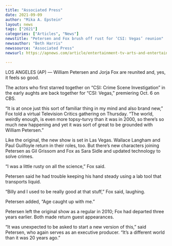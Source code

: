 ```yaml
---
title: "Associated Press"
date: 2021-09-09
author: "Mika A. Epstein"
layout: news
tags: ["2021"]
categories: ["Articles", "News"]
newstitle: "Petersen and Fox brush off rust for ‘CSI: Vegas’ reunion"
newsauthor: "Beth Harris"
newssource: "Associated Press"
newsurl: https://apnews.com/article/entertainment-tv-arts-and-entertainment-las-vegas-william-petersen-4a6b3c0d810531a0ec2766214f67880d

---
```


LOS ANGELES (AP) — William Petersen and Jorja Fox are reunited and, yes, it feels so good.

The actors who first starred together on “CSI: Crime Scene Investigation” in the early aughts are back together for “CSI: Vegas,” premiering Oct. 6 on CBS.

“It is at once just this sort of familiar thing in my mind and also brand new,” Fox told a virtual Television Critics gathering on Thursday. “The world, weirdly enough, is even more topsy-turvy than it was in 2000, so there’s so much new happening and yet it was sort of great to be grounded with William Petersen.”

Like the original, the new show is set in Las Vegas. Wallace Langham and Paul Guilfoyle return in their roles, too. But there’s new characters joining Petersen as Gil Grissom and Fox as Sara Sidle and updated technology to solve crimes.

“I was a little rusty on all the science,” Fox said.

Petersen said he had trouble keeping his hand steady using a lab tool that transports liquid.

“Billy and I used to be really good at that stuff,” Fox said, laughing.

Petersen added, “Age caught up with me.”

Petersen left the original show as a regular in 2010; Fox had departed three years earlier. Both made return guest appearances.

“It was unexpected to be asked to start a new version of this,” said Petersen, who again serves as an executive producer. “It’s a different world than it was 20 years ago.”
